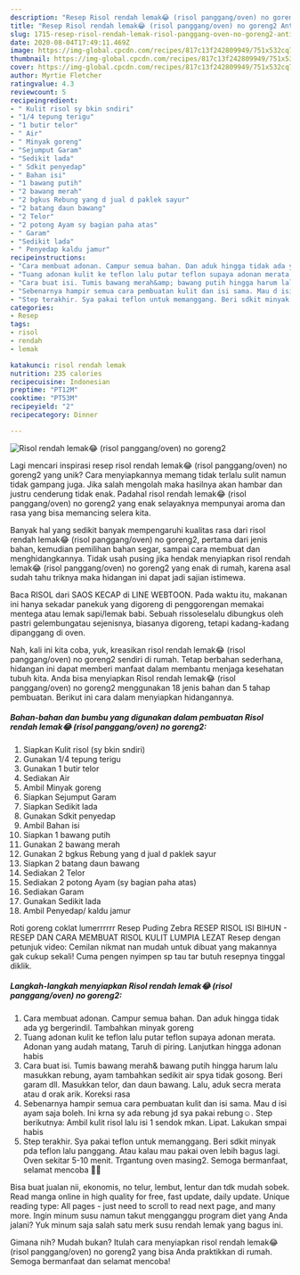 ```yaml
---
description: "Resep Risol rendah lemak😂 (risol panggang/oven) no goreng2 Anti Gagal"
title: "Resep Risol rendah lemak😂 (risol panggang/oven) no goreng2 Anti Gagal"
slug: 1715-resep-risol-rendah-lemak-risol-panggang-oven-no-goreng2-anti-gagal
date: 2020-08-04T17:49:11.469Z
image: https://img-global.cpcdn.com/recipes/817c13f242809949/751x532cq70/risol-rendah-lemak😂-risol-panggangoven-no-goreng2-foto-resep-utama.jpg
thumbnail: https://img-global.cpcdn.com/recipes/817c13f242809949/751x532cq70/risol-rendah-lemak😂-risol-panggangoven-no-goreng2-foto-resep-utama.jpg
cover: https://img-global.cpcdn.com/recipes/817c13f242809949/751x532cq70/risol-rendah-lemak😂-risol-panggangoven-no-goreng2-foto-resep-utama.jpg
author: Myrtie Fletcher
ratingvalue: 4.3
reviewcount: 5
recipeingredient:
- " Kulit risol sy bkin sndiri"
- "1/4 tepung terigu"
- "1 butir telor"
- " Air"
- " Minyak goreng"
- "Sejumput Garam"
- "Sedikit lada"
- " Sdkit penyedap"
- " Bahan isi"
- "1 bawang putih"
- "2 bawang merah"
- "2 bgkus Rebung yang d jual d paklek sayur"
- "2 batang daun bawang"
- "2 Telor"
- "2 potong Ayam sy bagian paha atas"
- " Garam"
- "Sedikit lada"
- " Penyedap kaldu jamur"
recipeinstructions:
- "Cara membuat adonan. Campur semua bahan. Dan aduk hingga tidak ada yg bergerindil. Tambahkan minyak goreng"
- "Tuang adonan kulit ke teflon lalu putar teflon supaya adonan merata. Adonan yang audah matang, Taruh di piring. Lanjutkan hingga adonan habis"
- "Cara buat isi. Tumis bawang merah&amp; bawang putih hingga harum lalu masukkan rebung, ayam tambahkan sedikit air spya tidak gosong. Beri garam dll. Masukkan telor, dan daun bawang. Lalu, aduk secra merata atau d orak arik. Koreksi rasa"
- "Sebenarnya hampir semua cara pembuatan kulit dan isi sama. Mau d isi ayam saja boleh. Ini krna sy ada rebung jd sya pakai rebung☺. Step berikutnya: Ambil kulit risol lalu isi 1 sendok mkan. Lipat. Lakukan smpai habis"
- "Step terakhir. Sya pakai teflon untuk memanggang. Beri sdkit minyak pda teflon lalu panggang. Atau kalau mau pakai oven lebih bagus lagi. Oven sekitar 5-10 menit. Trgantung oven masing2. Semoga bermanfaat, selamat mencoba 🙏😊"
categories:
- Resep
tags:
- risol
- rendah
- lemak

katakunci: risol rendah lemak 
nutrition: 235 calories
recipecuisine: Indonesian
preptime: "PT12M"
cooktime: "PT53M"
recipeyield: "2"
recipecategory: Dinner

---
```



![Risol rendah lemak😂 (risol panggang/oven) no goreng2](https://img-global.cpcdn.com/recipes/817c13f242809949/751x532cq70/risol-rendah-lemak😂-risol-panggangoven-no-goreng2-foto-resep-utama.jpg)

Lagi mencari inspirasi resep risol rendah lemak😂 (risol panggang/oven) no goreng2 yang unik? Cara menyiapkannya memang tidak terlalu sulit namun tidak gampang juga. Jika salah mengolah maka hasilnya akan hambar dan justru cenderung tidak enak. Padahal risol rendah lemak😂 (risol panggang/oven) no goreng2 yang enak selayaknya mempunyai aroma dan rasa yang bisa memancing selera kita.

Banyak hal yang sedikit banyak mempengaruhi kualitas rasa dari risol rendah lemak😂 (risol panggang/oven) no goreng2, pertama dari jenis bahan, kemudian pemilihan bahan segar, sampai cara membuat dan menghidangkannya. Tidak usah pusing jika hendak menyiapkan risol rendah lemak😂 (risol panggang/oven) no goreng2 yang enak di rumah, karena asal sudah tahu triknya maka hidangan ini dapat jadi sajian istimewa.

Baca RISOL dari SAOS KECAP di LINE WEBTOON. Pada waktu itu, makanan ini hanya sekadar panekuk yang digoreng di penggorengan memakai mentega atau lemak sapi/lemak babi. Sebuah rissoleselalu dibungkus oleh pastri gelembungatau sejenisnya, biasanya digoreng, tetapi kadang-kadang dipanggang di oven.


Nah, kali ini kita coba, yuk, kreasikan risol rendah lemak😂 (risol panggang/oven) no goreng2 sendiri di rumah. Tetap berbahan sederhana, hidangan ini dapat memberi manfaat dalam membantu menjaga kesehatan tubuh kita. Anda bisa menyiapkan Risol rendah lemak😂 (risol panggang/oven) no goreng2 menggunakan 18 jenis bahan dan 5 tahap pembuatan. Berikut ini cara dalam menyiapkan hidangannya.

<!--inarticleads1-->

##### Bahan-bahan dan bumbu yang digunakan dalam pembuatan Risol rendah lemak😂 (risol panggang/oven) no goreng2:

1. Siapkan  Kulit risol (sy bkin sndiri)
1. Gunakan 1/4 tepung terigu
1. Gunakan 1 butir telor
1. Sediakan  Air
1. Ambil  Minyak goreng
1. Siapkan Sejumput Garam
1. Siapkan Sedikit lada
1. Gunakan  Sdkit penyedap
1. Ambil  Bahan isi
1. Siapkan 1 bawang putih
1. Gunakan 2 bawang merah
1. Gunakan 2 bgkus Rebung yang d jual d paklek sayur
1. Siapkan 2 batang daun bawang
1. Sediakan 2 Telor
1. Sediakan 2 potong Ayam (sy bagian paha atas)
1. Sediakan  Garam
1. Gunakan Sedikit lada
1. Ambil  Penyedap/ kaldu jamur


Roti goreng coklat lumerrrrrr Resep Puding Zebra RESEP RISOL ISI BIHUN - RESEP DAN CARA MEMBUAT RISOL KULIT LUMPIA LEZAT Resep dengan petunjuk video: Cemilan nikmat nan mudah untuk dibuat yang makannya gak cukup sekali! Cuma pengen nyimpen sp tau tar butuh resepnya tinggal diklik. 

<!--inarticleads2-->

##### Langkah-langkah menyiapkan Risol rendah lemak😂 (risol panggang/oven) no goreng2:

1. Cara membuat adonan. Campur semua bahan. Dan aduk hingga tidak ada yg bergerindil. Tambahkan minyak goreng
1. Tuang adonan kulit ke teflon lalu putar teflon supaya adonan merata. Adonan yang audah matang, Taruh di piring. Lanjutkan hingga adonan habis
1. Cara buat isi. Tumis bawang merah&amp; bawang putih hingga harum lalu masukkan rebung, ayam tambahkan sedikit air spya tidak gosong. Beri garam dll. Masukkan telor, dan daun bawang. Lalu, aduk secra merata atau d orak arik. Koreksi rasa
1. Sebenarnya hampir semua cara pembuatan kulit dan isi sama. Mau d isi ayam saja boleh. Ini krna sy ada rebung jd sya pakai rebung☺. Step berikutnya: Ambil kulit risol lalu isi 1 sendok mkan. Lipat. Lakukan smpai habis
1. Step terakhir. Sya pakai teflon untuk memanggang. Beri sdkit minyak pda teflon lalu panggang. Atau kalau mau pakai oven lebih bagus lagi. Oven sekitar 5-10 menit. Trgantung oven masing2. Semoga bermanfaat, selamat mencoba 🙏😊


Bisa buat jualan nii, ekonomis, no telur, lembut, lentur dan tdk mudah sobek. Read manga online in high quality for free, fast update, daily update. Unique reading type: All pages - just need to scroll to read next page, and many more. Ingin minum susu namun takut mengganggu program diet yang Anda jalani? Yuk minum saja salah satu merk susu rendah lemak yang bagus ini. 

Gimana nih? Mudah bukan? Itulah cara menyiapkan risol rendah lemak😂 (risol panggang/oven) no goreng2 yang bisa Anda praktikkan di rumah. Semoga bermanfaat dan selamat mencoba!
